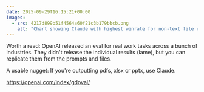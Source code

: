 ```yaml
---
date: 2025-09-29T16:15:21+00:00
images:
  - src: 4217d899b51f4564a60f21c3b179bbcb.png
    alt: "Chart showing Claude with highest winrate for non-text file extensions"
---
```


Worth a read: OpenAI released an eval for real work tasks across a bunch of industries. They didn't release the individual results (lame), but you can replicate them from the prompts and files.

A usable nugget: If you're outputting pdfs, xlsx or pptx, use Claude.

https://openai.com/index/gdpval/